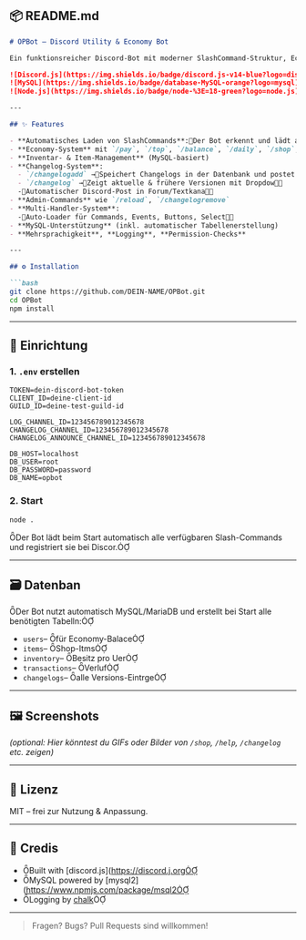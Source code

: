 ## 📦 README.md

```md
# OPBot – Discord Utility & Economy Bot

Ein funktionsreicher Discord-Bot mit moderner SlashCommand-Struktur, Economy-System, Teamfunktionen, Changelogs, Datenbankunterstützung und mehr.

![Discord.js](https://img.shields.io/badge/discord.js-v14-blue?logo=discord)
![MySQL](https://img.shields.io/badge/database-MySQL-orange?logo=mysql)
![Node.js](https://img.shields.io/badge/node-%3E=18-green?logo=node.js)

---

## ✨ Features

- **Automatisches Laden von SlashCommands**:Der Bot erkennt und lädt automatisch alle verfügbaren Slash-Commands beim Start
- **Economy-System** mit `/pay`, `/top`, `/balance`, `/daily`, `/shop`, `/use`
- **Inventar- & Item-Management** (MySQL-basiert)
- **Changelog-System**:
  - `/changelogadd` →Speichert Changelogs in der Datenbank und postet sie im Foru
  - `/changelog` →Zeigt aktuelle & frühere Versionen mit Dropdow
  -Automatischer Discord-Post in Forum/Textkana
- **Admin-Commands** wie `/reload`, `/changelogremove`
- **Multi-Handler-System**:
  -Auto-Loader für Commands, Events, Buttons, Select
- **MySQL-Unterstützung** (inkl. automatischer Tabellenerstellung)
- **Mehrsprachigkeit**, **Logging**, **Permission-Checks**

---

## ⚙️ Installation

```bash
git clone https://github.com/DEIN-NAME/OPBot.git
cd OPBot
npm install
```

---

## 🧪 Einrichtung

### 1. `.env` erstellen

```env
TOKEN=dein-discord-bot-token
CLIENT_ID=deine-client-id
GUILD_ID=deine-test-guild-id

LOG_CHANNEL_ID=123456789012345678
CHANGELOG_CHANNEL_ID=123456789012345678
CHANGELOG_ANNOUNCE_CHANNEL_ID=123456789012345678

DB_HOST=localhost
DB_USER=root
DB_PASSWORD=password
DB_NAME=opbot
```

### 2. Start

```bash
node .
```

Der Bot lädt beim Start automatisch alle verfügbaren Slash-Commands und registriert sie bei Discor.

---

## 🗃️ Datenban

Der Bot nutzt automatisch MySQL/MariaDB und erstellt bei Start alle benötigten Tabelln:

- `users`– für Economy-Balace
- `items`– Shop-Itms
- `inventory`– Besitz pro Uer
- `transactions`– Verluf
- `changelogs`– alle Versions-Eintrge

---

## 🖼️ Screenshots

*(optional: Hier könntest du GIFs oder Bilder von `/shop`, `/help`, `/changelog` etc. zeigen)*

---

## 🤝 Lizenz

MIT – frei zur Nutzung & Anpassung.

---

## 👥 Credis

- Built with [discord.js](https://discord.j.org
- MySQL powered by [mysql2](https://www.npmjs.com/package/msql2
- Logging by [chalk](https://www.npmjs.com/package/halk)

---

> Fragen? Bugs? Pull Requests sind willkommen!

```